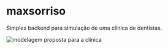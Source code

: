 # maxsorriso
Simples backend para simulação de uma clínica de dentistas.

![modelagem proposta para a clínica](https://i.imgur.com/ABPTXkG.jpeg)
